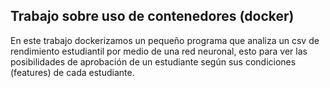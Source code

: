 ## Trabajo sobre uso de contenedores (docker)

En este trabajo dockerizamos un pequeño programa que analiza un csv de rendimiento estudiantil por medio de una red neuronal, esto para ver las posibilidades de aprobación de un estudiante
según sus condiciones (features) de cada estudiante.
